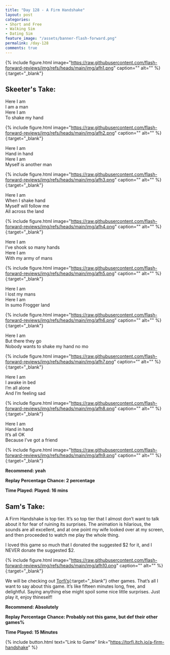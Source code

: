 ```yaml
---
title: "Day 128 - A Firm Handshake"
layout: post
categories:
- Short and Free
- Walking Sim
- Dating Sim
feature_image: "/assets/banner-flash-forward.png"
permalink: /day-128
comments: true
---
```


{% include figure.html image="https://raw.githubusercontent.com/flash-forward-reviews/img/refs/heads/main/img/afh1.png" caption="" alt="" %}{:target="_blank"}

## Skeeter's Take:

Here I am\
I am a man\
Here I am\
To shake my hand

{% include figure.html image="https://raw.githubusercontent.com/flash-forward-reviews/img/refs/heads/main/img/afh2.png" caption="" alt="" %}{:target="_blank"}

Here I am\
Hand in hand\
Here I am\
Myself is another man

{% include figure.html image="https://raw.githubusercontent.com/flash-forward-reviews/img/refs/heads/main/img/afh3.png" caption="" alt="" %}{:target="_blank"}

Here I am\
When I shake hand\
Myself will follow me\
All across the land

{% include figure.html image="https://raw.githubusercontent.com/flash-forward-reviews/img/refs/heads/main/img/afh4.png" caption="" alt="" %}{:target="_blank"}

Here I am\
I’ve shook so many hands\
Here I am\
With my army of mans

{% include figure.html image="https://raw.githubusercontent.com/flash-forward-reviews/img/refs/heads/main/img/afh5.png" caption="" alt="" %}{:target="_blank"}

Here I am\
I lost my mans\
Here I am\
In sumo Frogger land

{% include figure.html image="https://raw.githubusercontent.com/flash-forward-reviews/img/refs/heads/main/img/afh6.png" caption="" alt="" %}{:target="_blank"}

Here I am\
But there they go\
Nobody wants to shake my hand no mo 

{% include figure.html image="https://raw.githubusercontent.com/flash-forward-reviews/img/refs/heads/main/img/afh7.png" caption="" alt="" %}{:target="_blank"}

Here I am\
I awake in bed\
I’m all alone\
And I’m feeling sad

{% include figure.html image="https://raw.githubusercontent.com/flash-forward-reviews/img/refs/heads/main/img/afh8.png" caption="" alt="" %}{:target="_blank"}

Here I am\
Hand in hand\
It’s all OK\
Because I’ve got a friend

{% include figure.html image="https://raw.githubusercontent.com/flash-forward-reviews/img/refs/heads/main/img/afh9.png" caption="" alt="" %}{:target="_blank"}

**Recommend: yeah**

**Replay Percentage Chance: 2 percentage**

**Time Played: Played: 16 mins**

## Sam's Take:

A Firm Handshake is top tier. It’s so top tier that I almost don’t want to talk about it for fear of ruining its surprises. The animation is hilarious, the sounds are all excellent, and at one point my wife looked over at my screen, and then proceeded to watch me play the whole thing.

I loved this game so much that I donated the suggested $2 for it, and I NEVER donate the suggested $2.

{% include figure.html image="https://raw.githubusercontent.com/flash-forward-reviews/img/refs/heads/main/img/afh10.png" caption="" alt="" %}{:target="_blank"}

We will be checking out [Torfi’s](https://torfi.itch.io/){:target="_blank"} other games. That’s all I want to say about this game. It’s like fifteen minutes long, free, and delightful. Saying anything else might spoil some nice little surprises. Just play it, enjoy thineself!

**Recommend: Absolutely**

**Replay Percentage Chance: Probably not this game, but def their other games%**

**Time Played: 15 Minutes**

{% include button.html text="Link to Game" link="https://torfi.itch.io/a-firm-handshake" %}
